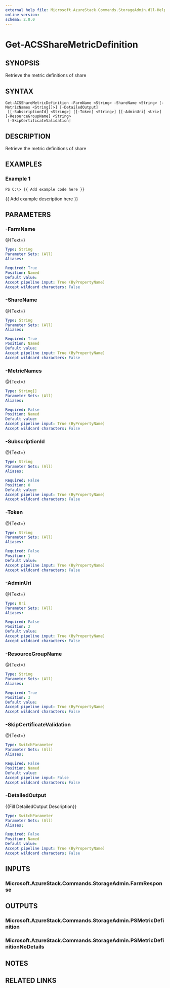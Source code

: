 ```yaml
---
external help file: Microsoft.AzureStack.Commands.StorageAdmin.dll-Help.xml
online version: 
schema: 2.0.0
---
```


# Get-ACSShareMetricDefinition
## SYNOPSIS
Retrieve the metric definitions of share

## SYNTAX

```
Get-ACSShareMetricDefinition -FarmName <String> -ShareName <String> [-MetricNames <String[]>] [-DetailedOutput]
 [[-SubscriptionId] <String>] [[-Token] <String>] [[-AdminUri] <Uri>] [-ResourceGroupName] <String>
 [-SkipCertificateValidation]
```

## DESCRIPTION
Retrieve the metric definitions of share

## EXAMPLES

### Example 1
```
PS C:\> {{ Add example code here }}
```

{{ Add example description here }}

## PARAMETERS

### -FarmName
@{Text=}

```yaml
Type: String
Parameter Sets: (All)
Aliases: 

Required: True
Position: Named
Default value: 
Accept pipeline input: True (ByPropertyName)
Accept wildcard characters: False
```

### -ShareName
@{Text=}

```yaml
Type: String
Parameter Sets: (All)
Aliases: 

Required: True
Position: Named
Default value: 
Accept pipeline input: True (ByPropertyName)
Accept wildcard characters: False
```

### -MetricNames
@{Text=}

```yaml
Type: String[]
Parameter Sets: (All)
Aliases: 

Required: False
Position: Named
Default value: 
Accept pipeline input: True (ByPropertyName)
Accept wildcard characters: False
```

### -SubscriptionId
@{Text=}

```yaml
Type: String
Parameter Sets: (All)
Aliases: 

Required: False
Position: 0
Default value: 
Accept pipeline input: True (ByPropertyName)
Accept wildcard characters: False
```

### -Token
@{Text=}

```yaml
Type: String
Parameter Sets: (All)
Aliases: 

Required: False
Position: 1
Default value: 
Accept pipeline input: True (ByPropertyName)
Accept wildcard characters: False
```

### -AdminUri
@{Text=}

```yaml
Type: Uri
Parameter Sets: (All)
Aliases: 

Required: False
Position: 2
Default value: 
Accept pipeline input: True (ByPropertyName)
Accept wildcard characters: False
```

### -ResourceGroupName
@{Text=}

```yaml
Type: String
Parameter Sets: (All)
Aliases: 

Required: True
Position: 3
Default value: 
Accept pipeline input: True (ByPropertyName)
Accept wildcard characters: False
```

### -SkipCertificateValidation
@{Text=}

```yaml
Type: SwitchParameter
Parameter Sets: (All)
Aliases: 

Required: False
Position: Named
Default value: 
Accept pipeline input: False
Accept wildcard characters: False
```

### -DetailedOutput
{{Fill DetailedOutput Description}}

```yaml
Type: SwitchParameter
Parameter Sets: (All)
Aliases: 

Required: False
Position: Named
Default value: 
Accept pipeline input: True (ByPropertyName)
Accept wildcard characters: False
```

## INPUTS

### Microsoft.AzureStack.Commands.StorageAdmin.FarmResponse

## OUTPUTS

### Microsoft.AzureStack.Commands.StorageAdmin.PSMetricDefinition

### Microsoft.AzureStack.Commands.StorageAdmin.PSMetricDefinitionNoDetails

## NOTES

## RELATED LINKS

